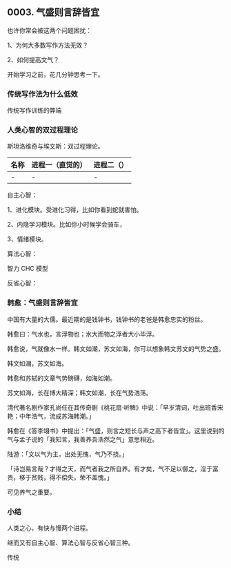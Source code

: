 ## 0003. 气盛则言辞皆宜

也许你常会被这两个问题困扰：

1、为何大多数写作方法无效？

2、如何提高文气？

开始学习之前，花几分钟思考一下。

### 传统写作法为什么低效

传统写作训练的弊端


### 人类心智的双过程理论

斯坦洛维奇与埃文斯：双过程理论。

| 名称 | 进程一（直觉的）| 进程二（）|
| --- | --- | --- |
| - | - | - |


自主心智：

1、进化模块。受进化习得，比如你看到蛇就害怕。

2、内隐学习模块。比如你小时候学会骑车，

3、情绪模块。

算法心智：

智力 CHC 模型

反省心智：

### 韩愈：气盛则言辞皆宜

中国有大量的大儒。最近期的是钱钟书，钱钟书的老爸是韩愈忠实的粉丝。

韩愈曰：气水也，言浮物也；水大而物之浮者大小毕浮。

韩愈说，气就像水一样。韩文如潮，苏文如海，你可以想象韩文苏文的气势之盛。


韩文如潮，苏文如海。

韩愈和苏轼的文章气势磅礴，如海如潮。

苏文如海，长在博大精深；韩文如潮，长在气势浩荡。

清代著名剧作家孔尚任在其传奇剧《桃花扇·听稗》中说：「早岁清词，吐出班香宋艳；中年浩气，流成苏海韩潮。」

韩愈在《答李翊书》中提出：「气盛，则言之短长与声之高下者皆宜」。这里说到的气与孟子说的「我知言，我善养吾浩然之气」意思相近。

陆游：「文以气为主，出处无愧，气乃不挠。」

「诗岂易言哉？才得之天，而气者我之所自养。有才矣，气不足以御之，淫于富贵，移于贫贱，得不偿失，荣不盖愧。」

可见养气之重要。 

### 小结

人类之心，有快与慢两个进程。

继而又有自主心智、算法心智与反省心智三种。

传统


